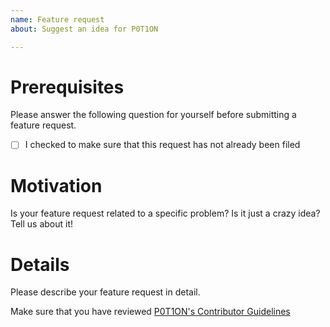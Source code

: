 ```yaml
---
name: Feature request
about: Suggest an idea for P0T1ON

---
```


# Prerequisites

Please answer the following question for yourself before submitting a feature request.

- [ ] I checked to make sure that this request has not already been filed

# Motivation 

Is your feature request related to a specific problem? Is it just a crazy idea? Tell us about it!

# Details

Please describe your feature request in detail. 

Make sure that you have reviewed [P0T1ON's Contributor Guidelines](https://github.com/quadratic-funding/mpc-phase2-suite/blob/dev/CONTRIBUTING.md)